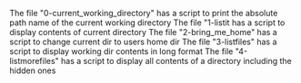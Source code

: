 The file "0-current_working_directory" has a script to print the absolute path name of the current working directory
The file "1-listit has a script to display contents of current directory
The file "2-bring_me_home" has a script to change current dir to users home dir
The file "3-listfiles" has a script to display working dir contents in long format
The file "4-listmorefiles" has a script to display all contents of a directory including the hidden ones
